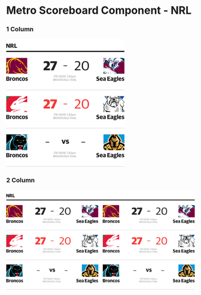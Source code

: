 # Metro Scoreboard Component - NRL

### 1 Column
![nrl-scoreboard-1col](examples/nrl-scoreboard-1col.png)

### 2 Column
![nrl-scoreboard-2col](examples/nrl-scoreboard-2col.png)